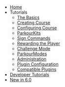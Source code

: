 <!-- docs/_sidebar.md -->

* [Home](/)
* Tutorials
    * [The Basics](tutorials/the-basics.md)
    * [Creating Course](tutorials/creating-course.md) 
    * [Configuring Course](tutorials/configuring-course.md)
    * [ParkourKits](tutorials/parkour-kits.md)
    * [Sign Commands](tutorials/sign-commands.md)
    * [Rewarding the Player](tutorials/rewarding-player.md)
    * [Challenge Mode](tutorials/challenge-mode.md)
    * [ParkourModes](tutorials/parkour-modes.md)
    * [Administration](tutorials/administration.md)
    * [Plugin Configuration](tutorials/plugin-config.md)
    * [Compatible Plugins](tutorials/compatible-plugins.md)
* [Developer Tutorials](developer.md)
* [New in 6.0](changelog.md)
